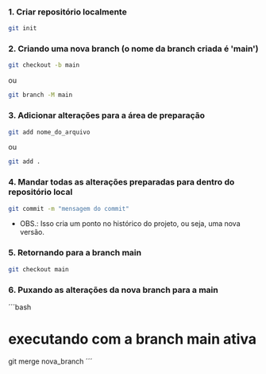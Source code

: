 ### 1. Criar repositório localmente

```bash
git init
```

### 2. Criando uma nova branch (o nome da branch criada é 'main')

```bash
git checkout -b main
```

ou

```bash
git branch -M main
```

### 3. Adicionar alterações para a área de preparação

```bash
git add nome_do_arquivo
```

ou

```bash
git add .
```

### 4. Mandar todas as alterações preparadas para dentro do repositório local

```bash
git commit -m "mensagem do commit"
```

- OBS.: Isso cria um ponto no histórico do projeto, ou seja, uma nova versão.

### 5. Retornando para a branch main

```bash
git checkout main
```

### 6. Puxando as alterações da nova branch para a main

´´´bash
# executando com a branch main ativa

git merge nova_branch
´´´
